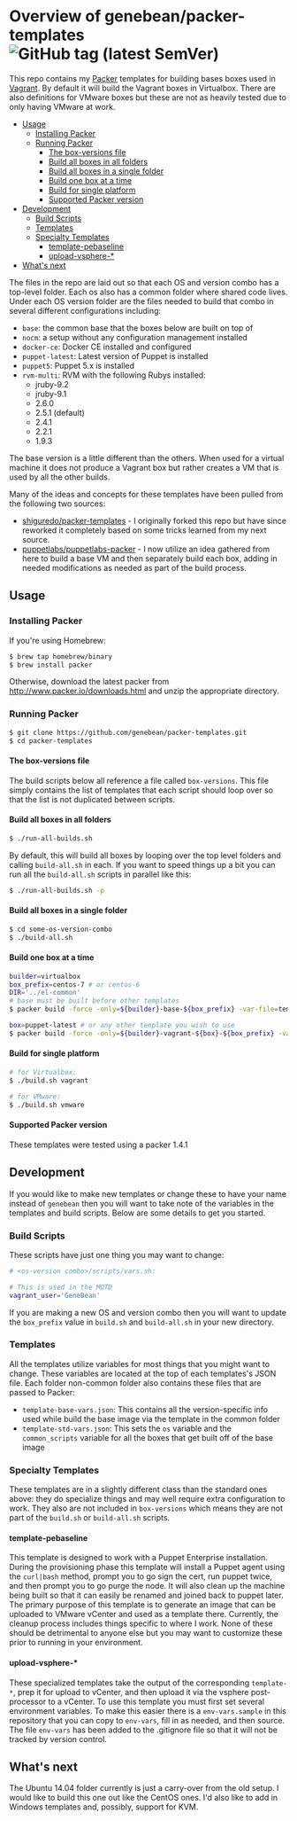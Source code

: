 # Overview of genebean/packer-templates ![GitHub tag (latest SemVer)](https://img.shields.io/github/tag/genebean/packer-templates)

This repo contains my [Packer][packer] templates for building bases boxes used in [Vagrant][vagrant]. By default it will build the Vagrant boxes in Virtualbox. There are also definitions for VMware boxes but these are not as heavily tested due to only having VMware at work. 

- [Usage](#Usage)
  - [Installing Packer](#Installing-Packer)
  - [Running Packer](#Running-Packer)
    - [The box-versions file](#The-box-versions-file)
    - [Build all boxes in all folders](#Build-all-boxes-in-all-folders)
    - [Build all boxes in a single folder](#Build-all-boxes-in-a-single-folder)
    - [Build one box at a time](#Build-one-box-at-a-time)
    - [Build for single platform](#Build-for-single-platform)
    - [Supported Packer version](#Supported-Packer-version)
- [Development](#Development)
  - [Build Scripts](#Build-Scripts)
  - [Templates](#Templates)
  - [Specialty Templates](#Specialty-Templates)
    - [template-pebaseline](#template-pebaseline)
    - [upload-vsphere-*](#upload-vsphere)
- [What's next](#Whats-next)

The files in the repo are laid out so that each OS and version combo has a top-level folder. Each os also has a common folder where shared code lives. Under each OS version folder are the files needed to build that combo in several different configurations including:

- `base`: the common base that the boxes below are built on top of
- `nocm`: a setup without any configuration management installed
- `docker-ce`: Docker CE installed and configured
- `puppet-latest`: Latest version of Puppet is installed
- `puppet5`: Puppet 5.x is installed
- `rvm-multi`: RVM with the following Rubys installed:
  - jruby-9.2
  - jruby-9.1
  - 2.6.0
  - 2.5.1 (default)
  - 2.4.1
  - 2.2.1
  - 1.9.3

The base version is a little different than the others. When used for a virtual machine it does not produce a Vagrant box but rather creates a VM that is used by all the other builds.

Many of the ideas and concepts for these templates have been pulled from the following two sources:

- [shiguredo/packer-templates][shiguredo/packer-templates] -
  I originally forked this repo but have since reworked it completely based on
  some tricks learned from my next source.
- [puppetlabs/puppetlabs-packer][puppetlabs/puppetlabs-packer] -
  I now utilize an idea gathered from here to build a base VM and then
  separately build each box, adding in needed modifications as needed as part of
  the build process.

## Usage

### Installing Packer

If you're using Homebrew:

```bash
$ brew tap homebrew/binary
$ brew install packer
```

Otherwise, download the latest packer from http://www.packer.io/downloads.html
and unzip the appropriate directory.

### Running Packer

```bash
$ git clone https://github.com/genebean/packer-templates.git
$ cd packer-templates
```

#### The box-versions file

The build scripts below all reference a file called `box-versions`. This file simply contains the list of templates that each script should loop over so that the list is not duplicated between scripts.

#### Build all boxes in all folders

```bash
$ ./run-all-builds.sh
```

By default, this will build all boxes by looping over the top level folders and calling `build-all.sh` in each. If you want to speed things up a bit you can run all the `build-all.sh` scripts in parallel like this:

```bash
$ ./run-all-builds.sh -p
```

#### Build all boxes in a single folder

```bash
$ cd some-os-version-combo
$ ./build-all.sh
```

#### Build one box at a time

```bash
builder=virtualbox
box_prefix=centos-7 # or centos-6
DIR='../el-common'
# base must be built before other templates
$ packer build -force -only=${builder}-base-${box_prefix} -var-file=template-base-vars.json $DIR/template-base.json

box=puppet-latest # or any other template you wish to use
$ packer build -force -only=${builder}-vagrant-${box}-${box_prefix} -var-file=template-std-vars.json $DIR/template-${box}.json
```

#### Build for single platform

```bash
# for Virtualbox:
$ ./build.sh vagrant

# for VMware:
$ ./build.sh vmware
```

#### Supported Packer version

These templates were tested using a packer 1.4.1

## Development

If you would like to make new templates or change these to have your name instead of `genebean` then you will want to take note of the variables in the templates and build scripts. Below are some details to get you started.

### Build Scripts

These scripts have just one thing you may want to change:

```bash
# <os-version combo>/scripts/vars.sh:

# This is used in the MOTD
vagrant_user='GeneBean'
```

If you are making a new OS and version combo then you will  want to update the `box_prefix` value in `build.sh` and `build-all.sh` in your new directory.

### Templates

All the templates utilize variables for most things that you might want to change. These variables are located at the top of each templates's JSON file. Each folder non-common folder also contains these files that are passed to Packer:

- `template-base-vars.json`: This contains all the version-specific info used while build the base image via the template in the common folder
- `template-std-vars.json`:  This sets the `os` variable and the `common_scripts` variable for all the boxes that get built off of the base image

### Specialty Templates

These templates are in a slightly different class than the standard ones above: they do specialize things and may well require extra configuration to work. They also are not included in `box-versions` which means they are not part of the `build.sh` or `build-all.sh` scripts.

#### template-pebaseline

This template is designed to work with a Puppet Enterprise installation. During the provisioning phase this template will install a Puppet agent using the `curl|bash` method, prompt you to go sign the cert, run puppet twice, and then prompt you to go purge the node. It will also clean up the machine being built so that it can easily be renamed and joined back to puppet later. The primary purpose of this template is to generate an image that can be uploaded to VMware vCenter and used as a template there. Currently, the cleanup process includes things specific to where I work. None of these should be detrimental to anyone else but you may want to customize these prior to running in your environment.

#### upload-vsphere-*

These specialized templates take the output of the corresponding `template-*`, prep it for upload to vCenter, and then upload it via the vsphere post-processor to a vCenter. To use this template you must first set several environment variables. To make this easier there is a `env-vars.sample` in this repository that you can copy to `env-vars`, fill in as needed, and then source. The file `env-vars` has been added to the .gitignore file so that it will not be tracked by version control.

## What's next

The Ubuntu 14.04 folder currently is just a carry-over from the old setup. I would like to build this one out like the CentOS ones. I'd also like to add in Windows templates and, possibly, support for KVM.

[shiguredo/packer-templates]: https://github.com/shiguredo/packer-templates
[packer]: https://packer.io
[puppetlabs/puppetlabs-packer]: https://github.com/puppetlabs/puppetlabs-packer
[vagrant]: https://www.vagrantup.com
